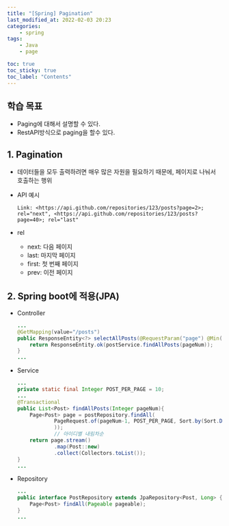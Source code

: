 ```yaml
---
title: "[Spring] Pagination"
last_modified_at: 2022-02-03 20:23
categories:
    - spring
tags:
    - Java
    - page

toc: true
toc_sticky: true
toc_label: "Contents"
---
```


## 학습 목표

* Paging에 대해서 설명할 수 있다.
* RestAPI방식으로 paging을 할수 있다.

## 1. Pagination

* 데이터들을 모두 출력하려면 매우 많은 자원을 필요하기 때문에, 페이지로 나눠서 호출하는 행위

* API 예시

    ```shell
    Link: <https://api.github.com/repositories/123/posts?page=2>; rel="next", <https://api.github.com/repositories/123/posts?page=40>; rel="last"
    ```

* rel
    
    * next: 다음 페이지
    * last: 마지막 페이지
    * first: 첫 번째 페이지
    * prev: 이전 페이지

## 2. Spring boot에 적용(JPA)

* Controller

    ```java
    ...
    @GetMapping(value="/posts")
    public ResponseEntity<?> selectAllPosts(@RequestParam("page") @Min(0) Integer pageNum){
        return ResponseEntity.ok(postService.findAllPosts(pageNum));
    }
    ...
    ```

* Service

    ```java
    ...
    private static final Integer POST_PER_PAGE = 10;
    ... 
    @Transactional
    public List<Post> findAllPosts(Integer pageNum){
        Page<Post> page = postRepository.findAll(
                PageRequest.of(pageNum-1, POST_PER_PAGE, Sort.by(Sort.Direction.DESC, "id")
                ));
                // 아이디별 내림차순
        return page.stream()
                .map(Post::new)
                .collect(Collectors.toList());
    }
    ...
    ```

* Repository

    ```java
    ...
    public interface PostRepository extends JpaRepository<Post, Long> {
        Page<Post> findAll(Pageable pageable);
    }
    ...
    ```



